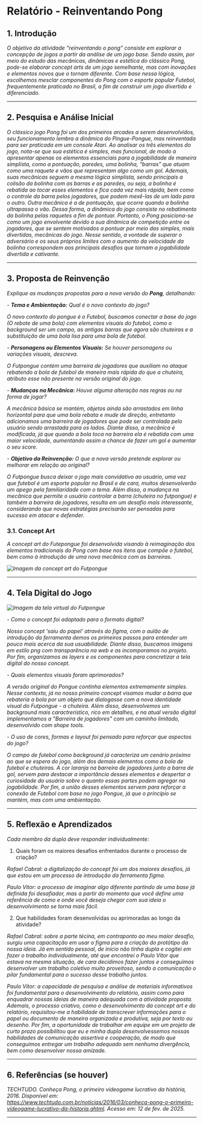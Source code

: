 # Relatório - Reinventando Pong


## 1. Introdução  
*O objetivo da atividade “reinventando o pong” consiste em explorar a concepção de jogos a partir da análise de um jogo base. Sendo assim, por meio do estudo das mecânicas, dinâmicas e estética do clássico Pong, pode-se elaborar concept arts de um jogo semelhante, mas com inovações e elementos novos que o tornam diferente. Com base nessa lógica, escolhemos mesclar componentes do Pong com o esporte popular Futebol, frequentemente praticado no Brasil, a fim de construir um jogo divertido e diferenciado.*
 
---

## 2. Pesquisa e Análise Inicial  
*O clássico jogo Pong foi um dos primeiros arcades a serem desenvolvidos, seu funcionamento lembra a dinâmica do Pingue-Pongue, mas reinventada para ser praticada em um console Atari.
Ao analisar os três elementos do jogo, nota-se que sua estética é simples, mas funcional, de modo a apresentar apenas os elementos essenciais para a jogabilidade de maneira simplista, como a pontuação, paredes, uma bolinha, “barras” que atuam como uma raquete e vãos que representam algo como um gol. 
Ademais, suas mecânicas seguem a mesma lógica simplista, sendo principais a colisão da bolinha com as barras e as paredes, ou seja, a bolinha é rebatida ao tocar esses elementos e fica cada vez mais rápida, bem como o controle da barra pelos jogadores, que podem mexê-las de um lado para o outro. Outra mecânica é a de pontuação, que ocorre quando a bolinha ultrapassa o vão. Dessa forma, a dinâmica do jogo consiste no rebatimento da bolinha pelas raquetes a fim de pontuar.
Portanto, o Pong posiciona-se como um jogo envolvente devido a sua dinâmica de competição entre os jogadores, que se sentem motivados a pontuar por meio das simples, mais divertidas, mecânicas do jogo. Nesse sentido, a vontade de superar o adversário e os seus próprios limites com o aumento da velocidade da bolinha correspondem aos principais desafios que tornam a jogabilidade divertida e cativante.*

---

## 3. Proposta de Reinvenção  
*Explique as mudanças propostas para a nova versão do **Pong**, detalhando:*  

*- **Tema e Ambientação:** Qual é o novo contexto do jogo?*

*O novo contexto do pongue é o Futebol, buscamos conectar a base do jogo (O rebote de uma bola) com elementos visuais do futebol, como o background ser um campo, as antigas barras que agora são chuteiras e a substituição de uma bola lisa para uma bola de futebol.*


*- **Personagens ou Elementos Visuais:** Se houver personagens ou variações visuais, descreva.*

*O Futpongue contém uma barreira de jogadores que auxiliam no ataque rebatendo a bola de futebol de maneira mais rápida do que a chuteira, atributo esse não presente na versão original do jogo.*


*- **Mudanças na Mecânica:** Houve alguma alteração nas regras ou na forma de jogar?*

*A mecânica básica se mantém, objetos ainda são arrastados em linha horizontal para que uma bola rebata e mude de direção, entretanto adicionamos uma barreira de jogadores que pode ser controlada pelo usuário sendo arrastada para os lados. Diante disso, a mecânica é modificada, já que quando a bola toca na barreira ela é rebatida com uma maior velocidade, aumentando assim a chance de fazer um gol e aumentar o seu score.*


*- **Objetivo da Reinvenção:** O que a nova versão pretende explorar ou melhorar em relação ao original?*

*O Futpongue busca deixar o jogo mais convidativo ao usuário, uma vez que futebol é um esporte popular no Brasil e de cara, muitos desenvolverão um apego pela familiaridade com o tema. Além disso, a mudança na mecânica que permite o usuário controlar a barra (chuteira no futpongue) e também a barreira de jogadores, resulta em um desafio mais interessante, considerando que novas estratégias precisarão ser pensadas para sucesso em atacar e defender.*

### 3.1. Concept Art
*A concept art do Futepongue foi desenvolvida visando à reimaginação dos elementos tradicionais do Pong com base nos itens que compõe o futebol, bem como à introdução de uma nova mecânica com as barreiras.*

*![Imagem da concept art do Futpongue](assets/concept.png)*

---

## 4. Tela Digital do Jogo  
*![Imagem da tela virtual do Futpongue](assets/Futponge.png)*  

*- Como o concept foi adaptado para o formato digital?*

*Nosso concept 'saiu do papel' através do figma, com o aulão de introdução da ferramenta demos os primeiros passos para entender um pouco mais acerca da sua usuabilidade. Diante disso, buscamos imagens em estilo png com transparência na web e as incomporamos no projeto. Por fim, organizamos as layers e os componentes para concretizar a tela digital do nosso concept.* 


*- Quais elementos visuais foram aprimorados?*  

*A versão original do Pongue continha elementos extremamente simples. Nesse contexto, já no nosso primeiro concept visamos mudar a barra que rebateria a bola por um objeto que dialogasse com a nova identidade visual do Futpongue - a chuteira. Além disso, desenvolvemos um background mais caractrerístico, rico em detalhes, e na atual versão digital implementamos a "Barreira de jogadores" com um caminho limitado, desenvolvido com shape tools.*

*- O uso de cores, formas e layout foi pensado para reforçar que aspectos do jogo?*  

*O campo de futebol como background já caracteriza um cenário próximo ao que se espera do jogo, além dos demais elementos como a bola de futebol e chuteiras. A cor laranja na barreira de jogadores junto a barra de gol, servem para destacar a importância desses elementos e despertar a curiosidade do usuário sobre o quanto essas partes podem agregar na jogabilidade. Por fim, a união desses elementos servem para reforçar a conexão de Futebol com base no jogo Pongue, já que o princípio se mantém, mas com uma ambientação.*

---

## 5. Reflexão e Aprendizados  
*Cada membro da dupla deve responder individualmente:*  

1. Quais foram os maiores desafios enfrentados durante o processo de criação?

*Rafael Cabral: a digitalização do concept foi um dos maiores desafios, já que estou em um processo de introdução da ferramenta figma.*

*Paulo Vitor: o processo de imaginar algo diferente partindo de uma base já definida foi desafiador, mas a partir do momento que você define uma referência de como e onde você deseja chegar com sua ideia o desenvolvimento se torna mais fácil.*
   
2. Que habilidades foram desenvolvidas ou aprimoradas ao longo da atividade?

*Rafael Cabral: sobre a parte técina, em contraponto ao meu maior desafio, surgiu uma capacitação em usar o figma para a criação do protótipo da nossa ideia. Já em sentido pessoal, de início não tinha dupla e cogitei em fazer o trabalho individualmente, até que encontrei o Paulo Vitor que estava na mesma situação, de cara decidimos fazer juntos e conseguimos desenvolver um trabalho coletivo muito proveitoso, sendo a comunicação o pilar fundamental para o sucesso desse trabalho juntos.*

*Paulo Vitor: a capacidade de pesquisa e análise de materiais informativos foi fundamental para o desenvolvimento do relatório, assim como para enquadrar nossas ideias de maneira adequada com a atividade proposta. Ademais, o processo criativo, como o desenvolvimento da concept art e do relatório, requisitou-me a habilidade de transcrever informações para o papel ou documento de maneira organizada e produtiva, seja por texto ou desenho. Por fim, a oportunidade de trabalhar em equipe em um projeto de curto prazo possibilitou que eu e minha dupla desenvolvessemos nossas habilidades de comunicação assertiva e cooperação, de modo que conseguimos entregar um trabalho adequado sem nenhuma divergência, bem como desenvolver nossa amizade.*

---

## 6. Referências (se houver)  
*TECHTUDO. Conheça Pong, o primeiro videogame lucrativo da história, 2016. Disponível em: <https://www.techtudo.com.br/noticias/2016/03/conheca-pong-o-primeiro-videogame-lucrativo-da-historia.ghtml>. Acesso em: 12 de fev. de 2025.*

---
